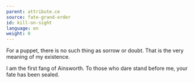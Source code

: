 ```yaml
---
parent: attribute.ce
source: fate-grand-order
id: kill-on-sight
language: en
weight: 0
---
```


For a puppet, there is no such thing as sorrow or doubt.
That is the very meaning of my existence.

I am the first fang of Ainsworth.
To those who dare stand before me, your fate has been sealed.
